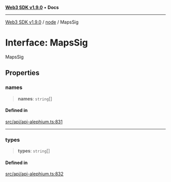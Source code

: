 [**Web3 SDK v1.9.0**](../../../README.md) • **Docs**

***

[Web3 SDK v1.9.0](../../../globals.md) / [node](../README.md) / MapsSig

# Interface: MapsSig

MapsSig

## Properties

### names

> **names**: `string`[]

#### Defined in

[src/api/api-alephium.ts:831](https://github.com/Mystic-Nayy/alephium-web3/blob/c1afd789a197ce5fe21f08c2965942090157c33d/packages/web3/src/api/api-alephium.ts#L831)

***

### types

> **types**: `string`[]

#### Defined in

[src/api/api-alephium.ts:832](https://github.com/Mystic-Nayy/alephium-web3/blob/c1afd789a197ce5fe21f08c2965942090157c33d/packages/web3/src/api/api-alephium.ts#L832)
